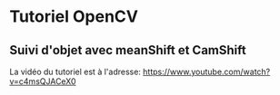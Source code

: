 # Tutoriel OpenCV
## Suivi d'objet avec meanShift et CamShift

La vidéo du tutoriel est à l'adresse:
https://www.youtube.com/watch?v=c4msQJACeX0


